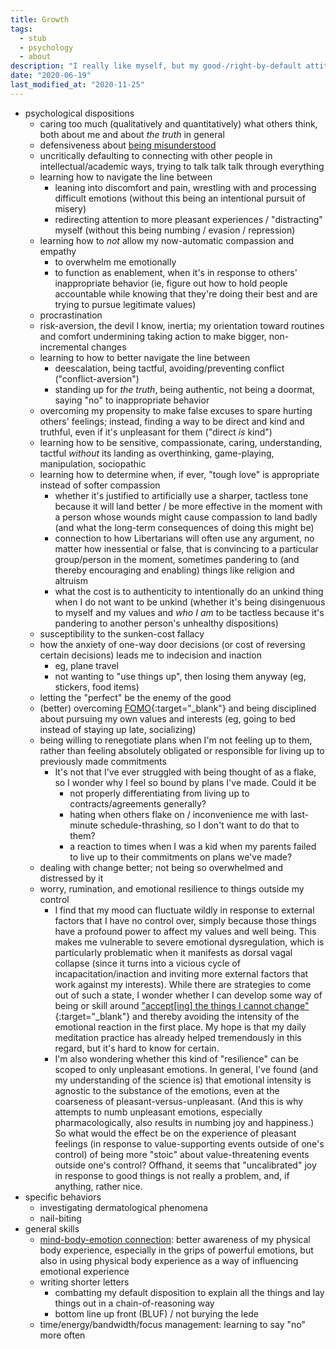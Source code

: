 ```yaml
---
title: Growth
tags:
  - stub
  - psychology
  - about
description: "I really like myself, but my good-/right-by-default attitude has the built-in failure mode of making it difficult to identify areas for growth. Nevertheless, I've found a few things I can work on."
date: "2020-06-19"
last_modified_at: "2020-11-25"
---
```


* psychological dispositions
  * caring too much (qualitatively and quantitatively) what others think, both about me and about _the truth_ in general
  * defensiveness about [being misunderstood](/misunderstood/)
  * uncritically defaulting to connecting with other people in intellectual/academic ways, trying to talk talk talk through everything
  * learning how to navigate the line between
    * leaning into discomfort and pain, wrestling with and processing difficult emotions (without this being an intentional pursuit of misery)
    * redirecting attention to more pleasant experiences / "distracting" myself (without this being numbing / evasion / repression)
  * learning how to _not_ allow my now-automatic compassion and empathy
    * to overwhelm me emotionally
    * to function as enablement, when it's in response to others' inappropriate behavior (ie, figure out how to hold people accountable while knowing that they're doing their best and are trying to pursue legitimate values)
  * procrastination
  * risk-aversion, the devil I know, inertia; my orientation toward routines and comfort undermining taking action to make bigger, non-incremental changes
  * learning to how to better navigate the line between
    * deescalation, being tactful, avoiding/preventing conflict ("conflict-aversion")
    * standing up for _the truth_, being authentic, not being a doormat, saying "no" to inappropriate behavior
  * overcoming my propensity to make false excuses to spare hurting others' feelings; instead, finding a way to be direct and kind and truthful, even if it's unpleasant for them ("direct _is_ kind")
  * learning how to be sensitive, compassionate, caring, understanding, tactful _without_ its landing as overthinking, game-playing, manipulation, sociopathic
  * learning how to determine when, if ever, "tough love" is appropriate instead of softer compassion
    * whether it's justified to artificially use a sharper, tactless tone because it will land better / be more effective in the moment with a person whose wounds might cause compassion to land badly (and what the long-term consequences of doing this might be)
    * connection to how Libertarians will often use any argument, no matter how inessential or false, that is convincing to a particular group/person in the moment, sometimes pandering to (and thereby encouraging and enabling) things like religion and altruism
    * what the cost is to authenticity to intentionally do an unkind thing when I do not want to be unkind (whether it's being disingenuous to myself and my values and _who I am_ to be tactless because it's pandering to another person's unhealthy dispositions)
  * susceptibility to the sunken-cost fallacy
  * how the anxiety of one-way door decisions (or cost of reversing certain decisions) leads me to indecision and inaction
    * eg, plane travel
    * not wanting to "use things up", then losing them anyway (eg, stickers, food items)
  * letting the "perfect" be the enemy of the good
  * (better) overcoming [FOMO](https://en.wikipedia.org/wiki/Fear_of_missing_out){:target="&lowbar;blank"} and being disciplined about pursuing my own values and interests (eg, going to bed instead of staying up late, socializing)
  * being willing to renegotiate plans when I'm not feeling up to them, rather than feeling absolutely obligated or responsible for living up to previously made commitments
    * It's not that I've ever struggled with being thought of as a flake, so I wonder why I feel so bound by plans I've made. Could it be
      * not properly differentiating from living up to contracts/agreements generally?
      * hating when others flake on / inconvenience me with last-minute schedule-thrashing, so I don't want to do that to them?
      * a reaction to times when I was a kid when my parents failed to live up to their commitments on plans we've made?
  * dealing with change better; not being so overwhelmed and distressed by it
  * worry, rumination, and emotional resilience to things outside my control
    * I find that my mood can fluctuate wildly in response to external factors that I have no control over, simply because those things have a profound power to affect my values and well being. This makes me vulnerable to severe emotional dysregulation, which is particularly problematic when it manifests as dorsal vagal collapse (since it turns into a vicious cycle of incapacitation/inaction and inviting more external factors that work against my interests). While there are strategies to come out of such a state, I wonder whether I can develop some way of being or skill around ["accept[ing] the things I cannot change"](https://en.wikipedia.org/wiki/Serenity_Prayer){:target="&lowbar;blank"} and thereby avoiding the intensity of the emotional reaction in the first place. My hope is that my daily meditation practice has already helped tremendously in this regard, but it's hard to know for certain.
    * I'm also wondering whether this kind of "resilience" can be scoped to only unpleasant emotions. In general, I've found (and my understanding of the science is) that emotional intensity is agnostic to the substance of the emotions, even at the coarseness of pleasant-versus-unpleasant. (And this is why attempts to numb unpleasant emotions, especially pharmacologically, also results in numbing joy and happiness.) So what would the effect be on the experience of pleasant feelings (in response to value-supporting events outside of one's control) of being more "stoic" about value-threatening events outside one's control? Offhand, it seems that "uncalibrated" joy in response to good things is not really a problem, and, if anything, rather nice.
* specific behaviors
  * investigating dermatological phenomena
  * nail-biting
* general skills
  * [mind-body-emotion connection](/mind-body-emotion-connection/): better awareness of my physical body experience, especially in the grips of powerful emotions, but also in using physical body experience as a way of influencing emotional experience
  * writing shorter letters
    * combatting my default disposition to explain all the things and lay things out in a chain-of-reasoning way
    * bottom line up front (BLUF) / not burying the lede
  * time/energy/bandwidth/focus management: learning to say "no" more often
